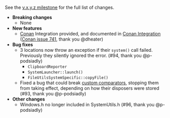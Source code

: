 See the [v.x.y.z milestone](https://github.com/approvals/ApprovalTests.cpp/milestone/6?closed=1) for the full list of changes.

* **Breaking changes**
    * None
* **New features**
    * [Conan](https://conan.io/) Integration provided, and documented in [Conan Integration](/doc/ConanIntegration.md#top) ([Conan issue 741](https://github.com/conan-io/conan-center-index/pull/741), thank you @dheater)
* **Bug fixes**
    * 3 locations now throw an exception if their `system()` call failed. Previously they silently ignored the error. (#94, thank you @p-podsiadly)
        * `ClipboardReporter`
        * `SystemLauncher::launch()`
        * `FileUtilsSystemSpecific::copyFile()`
    * Fixed a bug that could break [custom comparators](https://github.com/approvals/ApprovalTests.cpp/blob/master/doc/CustomComparators.md#top), stopping them from taking effect, depending on how their disposers were stored (#93, thank you @p-podsiadly)
* **Other changes**
    * Windows.h no longer included in SystemUtils.h (#96, thank you @p-podsiadly)

